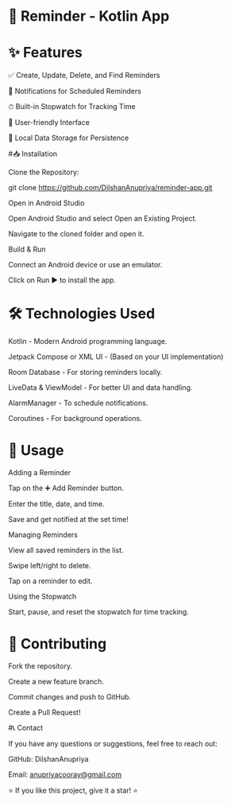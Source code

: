 # 📌 Reminder - Kotlin App

# ✨ Features
✅ Create, Update, Delete, and Find Reminders

🔔 Notifications for Scheduled Reminders

⏱ Built-in Stopwatch for Tracking Time

🎨 User-friendly Interface

💾 Local Data Storage for Persistence

#📥 Installation

Clone the Repository:

git clone https://github.com/DilshanAnupriya/reminder-app.git

Open in Android Studio

Open Android Studio and select Open an Existing Project.

Navigate to the cloned folder and open it.

Build & Run

Connect an Android device or use an emulator.

Click on Run ▶ to install the app.

# 🛠️ Technologies Used

Kotlin - Modern Android programming language.

Jetpack Compose or XML UI - (Based on your UI implementation)

Room Database - For storing reminders locally.

LiveData & ViewModel - For better UI and data handling.

AlarmManager - To schedule notifications.

Coroutines - For background operations.

# 🚀 Usage

Adding a Reminder

Tap on the ➕ Add Reminder button.

Enter the title, date, and time.

Save and get notified at the set time!

Managing Reminders

View all saved reminders in the list.

Swipe left/right to delete.

Tap on a reminder to edit.

Using the Stopwatch

Start, pause, and reset the stopwatch for time tracking.


# 🤝 Contributing

Fork the repository.

Create a new feature branch.

Commit changes and push to GitHub.

Create a Pull Request!

#📞 Contact

If you have any questions or suggestions, feel free to reach out:

GitHub: DilshanAnupriya

Email: anupriyacooray@gmail.com

⭐ If you like this project, give it a star! ⭐

